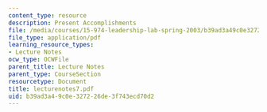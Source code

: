 ```yaml
---
content_type: resource
description: Present Accomplishments
file: /media/courses/15-974-leadership-lab-spring-2003/b39ad3a49c0e327226de3f743ecd70d2_lecturenotes7.pdf
file_type: application/pdf
learning_resource_types:
- Lecture Notes
ocw_type: OCWFile
parent_title: Lecture Notes
parent_type: CourseSection
resourcetype: Document
title: lecturenotes7.pdf
uid: b39ad3a4-9c0e-3272-26de-3f743ecd70d2
---
```

